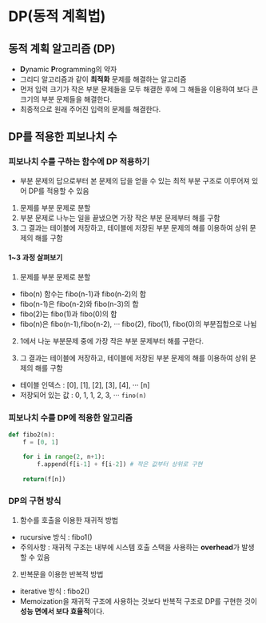 # DP(동적 계획법)

## 동적 계획 알고리즘 (DP)

- **D**ynamic **P**rogramming의 약자
- 그리디 알고리즘과 같이 **최적화** 문제를 해결하는 알고리즘
- 먼저 입력 크기가 작은 부분 문제들을 모두 해결한 후에 그 해들을 이용하여 보다 큰 크기의 부분 문제들을 해결한다.
- 최종적으로 원래 주어진 입력의 문제를 해결한다.

## DP를 적용한 피보나치 수

### 피보나치 수를 구하는 함수에 DP 적용하기
- 부분 문제의 답으로부터 본 문제의 답을 얻을 수 있는 최적 부분 구조로 이루어져 있어 DP를 적용할 수 있음

1. 문제를 부분 문제로 분할
2. 부분 문제로 나누는 일을 끝냈으면 가장 작은 부분 문제부터 해를 구함
3. 그 결과는 테이블에 저장하고, 테이블에 저장된 부분 문제의 해를 이용하여 상위 문제의 해를 구함

#### 1~3 과정 살펴보기

1. 문제를 부분 문제로 분할
- fibo(n) 함수는 fibo(n-1)과 fibo(n-2)의 합
- fibo(n-1)은 fibo(n-2)와 fibo(n-3)의 합
- fibo(2)는 fibo(1)과 fibo(0)의 합
- fibo(n)은 fibo(n-1),fibo(n-2), ··· fibo(2), fibo(1), fibo(0)의 부분집합으로 나뉨

2. 1에서 나눈 부분문제 중에 가장 작은 부분 문제부터 해를 구한다.

3. 그 결과는 테이블에 저장하고, 테이블에 저장된 부분 문제의 해를 이용하여 상위 문제의 해를 구함
- 테이블 인덱스 : [0], [1], [2], [3], [4], ··· [n]
- 저장되어 있는 값 : 0, 1, 1, 2, 3, ··· `fino(n)`

### 피보나치 수를 DP에 적용한 알고리즘

```python
def fibo2(n):
    f = [0, 1]

    for i in range(2, n+1):
        f.append(f[i-1] + f[i-2]) # 작은 값부터 상위로 구현
    
    return(f[n])
```

### DP의 구현 방식

1. 함수를 호출을 이용한 재귀적 방법
- rucursive 방식 : fibo1()
- 주의사항 : 재귀적 구조는 내부에 시스템 호출 스택을 사용하는 **overhead**가 발생할 수 있음

2. 반복문을 이용한 반복적 방법
- iterative 방식 : fibo2()
- Memoization을 재귀적 구조에 사용하는 것보다 반복적 구조로 DP를 구현한 것이 **성능 면에서 보다 효율적**이다.
